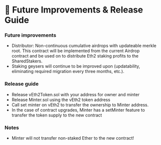 # 🔮 Future Improvements & Release Guide

### Future improvements

* Distributor: Non-continuous cumulative airdrops with updateable merkle root. This contract will be implemented from the current Airdrop contract and be used on to distribute Eth2 staking profits to the SharedStakers.
* Staking geysers will continue to be improved upon \(updatability, eliminating required migration every three months, etc.\).

### Release guide

* Release vEth2Token.sol with your address for owner and minter
* Release Minter.sol using the vEth2 token address
* Call set minter on vEth2 to transfer the ownership to Minter address.
* In the case of contract upgrades, Minter has a setMinter feature to transfer the token supply to the new contract

### Notes

* Minter will not transfer non-staked Ether to the new contract!

